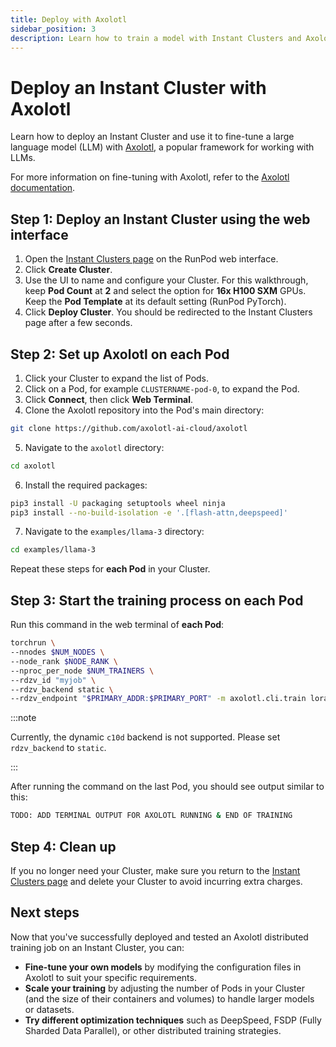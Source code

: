 ```yaml
---
title: Deploy with Axolotl
sidebar_position: 3
description: Learn how to train a model with Instant Clusters and Axolotl 
---
```


# Deploy an Instant Cluster with Axolotl

Learn how to deploy an Instant Cluster and use it to fine-tune a large language model (LLM) with [Axolotl](https://axolotl.ai/), a popular framework for working with LLMs.

For more information on fine-tuning with Axolotl, refer to the [Axolotl documentation](https://github.com/OpenAccess-AI-Collective/axolotl).

## Step 1: Deploy an Instant Cluster using the web interface

1. Open the [Instant Clusters page](https://www.runpod.io/console/cluster) on the RunPod web interface.
2. Click **Create Cluster**.
3. Use the UI to name and configure your Cluster. For this walkthrough, keep **Pod Count** at **2** and select the option for **16x H100 SXM** GPUs. Keep the **Pod Template** at its default setting (RunPod PyTorch).
4. Click **Deploy Cluster**. You should be redirected to the Instant Clusters page after a few seconds.

## Step 2: Set up Axolotl on each Pod

1. Click your Cluster to expand the list of Pods.
2. Click on a Pod, for example `CLUSTERNAME-pod-0`, to expand the Pod.
3. Click **Connect**, then click **Web Terminal**.
4. Clone the Axolotl repository into the Pod's main directory:

```bash
git clone https://github.com/axolotl-ai-cloud/axolotl
```

5. Navigate to the `axolotl` directory:

```bash
cd axolotl
```

6. Install the required packages:

```bash
pip3 install -U packaging setuptools wheel ninja
pip3 install --no-build-isolation -e '.[flash-attn,deepspeed]'
```

7. Navigate to the `examples/llama-3` directory:

```bash
cd examples/llama-3
```

Repeat these steps for **each Pod** in your Cluster.

## Step 3: Start the training process on each Pod

Run this command in the web terminal of **each Pod**:

```bash
torchrun \
--nnodes $NUM_NODES \
--node_rank $NODE_RANK \
--nproc_per_node $NUM_TRAINERS \
--rdzv_id "myjob" \
--rdzv_backend static \
--rdzv_endpoint "$PRIMARY_ADDR:$PRIMARY_PORT" -m axolotl.cli.train lora-1b.yml
```

:::note

Currently, the dynamic `c10d` backend is not supported. Please set `rdzv_backend` to `static`.

:::

After running the command on the last Pod, you should see output similar to this:

```bash
TODO: ADD TERMINAL OUTPUT FOR AXOLOTL RUNNING & END OF TRAINING
```

## Step 4: Clean up

If you no longer need your Cluster, make sure you return to the [Instant Clusters page](https://www.runpod.io/console/cluster) and delete your Cluster to avoid incurring extra charges.

## Next steps

Now that you've successfully deployed and tested an Axolotl distributed training job on an Instant Cluster, you can:

- **Fine-tune your own models** by modifying the configuration files in Axolotl to suit your specific requirements.
- **Scale your training** by adjusting the number of Pods in your Cluster (and the size of their containers and volumes) to handle larger models or datasets.
- **Try different optimization techniques** such as DeepSpeed, FSDP (Fully Sharded Data Parallel), or other distributed training strategies.
